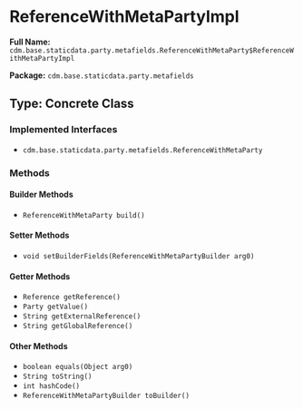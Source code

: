# ReferenceWithMetaPartyImpl

**Full Name:** `cdm.base.staticdata.party.metafields.ReferenceWithMetaParty$ReferenceWithMetaPartyImpl`

**Package:** `cdm.base.staticdata.party.metafields`

## Type: Concrete Class

### Implemented Interfaces

- `cdm.base.staticdata.party.metafields.ReferenceWithMetaParty`

### Methods

#### Builder Methods

- `ReferenceWithMetaParty build()`

#### Setter Methods

- `void setBuilderFields(ReferenceWithMetaPartyBuilder arg0)`

#### Getter Methods

- `Reference getReference()`
- `Party getValue()`
- `String getExternalReference()`
- `String getGlobalReference()`

#### Other Methods

- `boolean equals(Object arg0)`
- `String toString()`
- `int hashCode()`
- `ReferenceWithMetaPartyBuilder toBuilder()`

